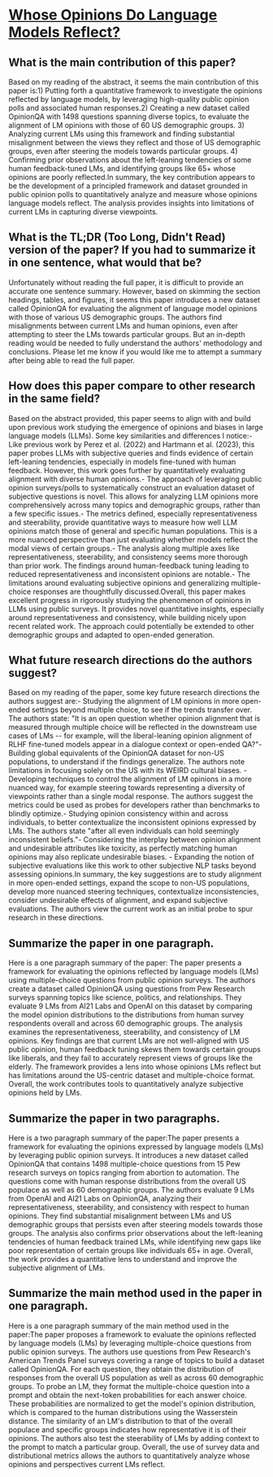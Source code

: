 # [Whose Opinions Do Language Models Reflect?](https://arxiv.org/abs/2303.17548)

## What is the main contribution of this paper?

Based on my reading of the abstract, it seems the main contribution of this paper is:1) Putting forth a quantitative framework to investigate the opinions reflected by language models, by leveraging high-quality public opinion polls and associated human responses.2) Creating a new dataset called OpinionQA with 1498 questions spanning diverse topics, to evaluate the alignment of LM opinions with those of 60 US demographic groups. 3) Analyzing current LMs using this framework and finding substantial misalignment between the views they reflect and those of US demographic groups, even after steering the models towards particular groups. 4) Confirming prior observations about the left-leaning tendencies of some human feedback-tuned LMs, and identifying groups like 65+ whose opinions are poorly reflected.In summary, the key contribution appears to be the development of a principled framework and dataset grounded in public opinion polls to quantitatively analyze and measure whose opinions language models reflect. The analysis provides insights into limitations of current LMs in capturing diverse viewpoints.


## What is the TL;DR (Too Long, Didn't Read) version of the paper? If you had to summarize it in one sentence, what would that be?

Unfortunately without reading the full paper, it is difficult to provide an accurate one sentence summary. However, based on skimming the section headings, tables, and figures, it seems this paper introduces a new dataset called OpinionQA for evaluating the alignment of language model opinions with those of various US demographic groups. The authors find misalignments between current LMs and human opinions, even after attempting to steer the LMs towards particular groups. But an in-depth reading would be needed to fully understand the authors' methodology and conclusions. Please let me know if you would like me to attempt a summary after being able to read the full paper.


## How does this paper compare to other research in the same field?

Based on the abstract provided, this paper seems to align with and build upon previous work studying the emergence of opinions and biases in large language models (LLMs). Some key similarities and differences I notice:- Like previous work by Perez et al. (2022) and Hartmann et al. (2023), this paper probes LLMs with subjective queries and finds evidence of certain left-leaning tendencies, especially in models fine-tuned with human feedback. However, this work goes further by quantitatively evaluating alignment with diverse human opinions.- The approach of leveraging public opinion surveys/polls to systematically construct an evaluation dataset of subjective questions is novel. This allows for analyzing LLM opinions more comprehensively across many topics and demographic groups, rather than a few specific issues.- The metrics defined, especially representativeness and steerability, provide quantitative ways to measure how well LLM opinions match those of general and specific human populations. This is a more nuanced perspective than just evaluating whether models reflect the modal views of certain groups.- The analysis along multiple axes like representativeness, steerability, and consistency seems more thorough than prior work. The findings around human-feedback tuning leading to reduced representativeness and inconsistent opinions are notable.- The limitations around evaluating subjective opinions and generalizing multiple-choice responses are thoughtfully discussed.Overall, this paper makes excellent progress in rigorously studying the phenomenon of opinions in LLMs using public surveys. It provides novel quantitative insights, especially around representativeness and consistency, while building nicely upon recent related work. The approach could potentially be extended to other demographic groups and adapted to open-ended generation.


## What future research directions do the authors suggest?

Based on my reading of the paper, some key future research directions the authors suggest are:- Studying the alignment of LM opinions in more open-ended settings beyond multiple choice, to see if the trends transfer over. The authors state: "It is an open question whether opinion alignment that is measured through multiple choice will be reflected in the downstream use cases of LMs -- for example, will the liberal-leaning opinion alignment of RLHF fine-tuned models appear in a dialogue context or open-ended QA?"- Building global equivalents of the OpinionQA dataset for non-US populations, to understand if the findings generalize. The authors note limitations in focusing solely on the US with its WEIRD cultural biases. - Developing techniques to control the alignment of LM opinions in a more nuanced way, for example steering towards representing a diversity of viewpoints rather than a single modal response. The authors suggest the metrics could be used as probes for developers rather than benchmarks to blindly optimize.- Studying opinion consistency within and across individuals, to better contextualize the inconsistent opinions expressed by LMs. The authors state "after all even individuals can hold seemingly inconsistent beliefs."- Considering the interplay between opinion alignment and undesirable attributes like toxicity, as perfectly matching human opinions may also replicate undesirable biases. - Expanding the notion of subjective evaluations like this work to other subjective NLP tasks beyond assessing opinions.In summary, the key suggestions are to study alignment in more open-ended settings, expand the scope to non-US populations, develop more nuanced steering techniques, contextualize inconsistencies, consider undesirable effects of alignment, and expand subjective evaluations. The authors view the current work as an initial probe to spur research in these directions.


## Summarize the paper in one paragraph.

Here is a one paragraph summary of the paper: The paper presents a framework for evaluating the opinions reflected by language models (LMs) using multiple-choice questions from public opinion surveys. The authors create a dataset called OpinionQA using questions from Pew Research surveys spanning topics like science, politics, and relationships. They evaluate 9 LMs from AI21 Labs and OpenAI on this dataset by comparing the model opinion distributions to the distributions from human survey respondents overall and across 60 demographic groups. The analysis examines the representativeness, steerability, and consistency of LM opinions. Key findings are that current LMs are not well-aligned with US public opinion, human feedback tuning skews them towards certain groups like liberals, and they fail to accurately represent views of groups like the elderly. The framework provides a lens into whose opinions LMs reflect but has limitations around the US-centric dataset and multiple-choice format. Overall, the work contributes tools to quantitatively analyze subjective opinions held by LMs.


## Summarize the paper in two paragraphs.

Here is a two paragraph summary of the paper:The paper presents a framework for evaluating the opinions expressed by language models (LMs) by leveraging public opinion surveys. It introduces a new dataset called OpinionQA that contains 1498 multiple-choice questions from 15 Pew research surveys on topics ranging from abortion to automation. The questions come with human response distributions from the overall US populace as well as 60 demographic groups. The authors evaluate 9 LMs from OpenAI and AI21 Labs on OpinionQA, analyzing their representativeness, steerability, and consistency with respect to human opinions. They find substantial misalignment between LMs and US demographic groups that persists even after steering models towards those groups. The analysis also confirms prior observations about the left-leaning tendencies of human feedback trained LMs, while identifying new gaps like poor representation of certain groups like individuals 65+ in age. Overall, the work provides a quantitative lens to understand and improve the subjective alignment of LMs.


## Summarize the main method used in the paper in one paragraph.

Here is a one paragraph summary of the main method used in the paper:The paper proposes a framework to evaluate the opinions reflected by language models (LMs) by leveraging multiple-choice questions from public opinion surveys. The authors use questions from Pew Research's American Trends Panel surveys covering a range of topics to build a dataset called OpinionQA. For each question, they obtain the distribution of responses from the overall US population as well as across 60 demographic groups. To probe an LM, they format the multiple-choice question into a prompt and obtain the next-token probabilities for each answer choice. These probabilities are normalized to get the model's opinion distribution, which is compared to the human distributions using the Wasserstein distance. The similarity of an LM's distribution to that of the overall populace and specific groups indicates how representative it is of their opinions. The authors also test the steerability of LMs by adding context to the prompt to match a particular group. Overall, the use of survey data and distributional metrics allows the authors to quantitatively analyze whose opinions and perspectives current LMs reflect.
